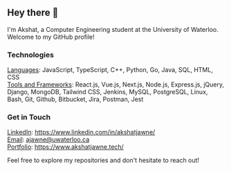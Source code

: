 ## Hey there 👋

I'm Akshat, a Computer Engineering student at the University of Waterloo. Welcome to my GitHub profile!

### Technologies

<ins>Languages</ins>: JavaScript, TypeScript, C++, Python, Go, Java, SQL, HTML, CSS <be>  
<ins>Tools and Frameworks</ins>: React.js, Vue.js, Next.js, Node.js, Express.js, jQuery, Django, MongoDB, Tailwind CSS, Jenkins, MySQL, PostgreSQL, Linux, Bash, Git, Github, Bitbucket, Jira, Postman, Jest

### Get in Touch

<ins>LinkedIn</ins>: https://www.linkedin.com/in/akshatjawne/ <be>  
<ins>Email</ins>: ajawne@uwaterloo.ca <be>  
<ins>Portfolio</ins>: https://www.akshatjawne.tech/

Feel free to explore my repositories and don't hesitate to reach out!
